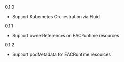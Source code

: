 0.1.0

- Support Kubernetes Orchestration via Fluid

0.1.1

- Support ownerReferences on EACRuntime resources

0.1.2

- Support podMetadata for EACRuntime resources